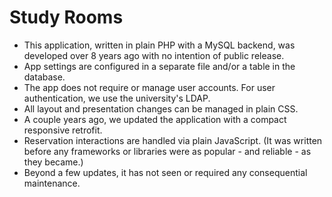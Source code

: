 # Study Rooms
- This application, written in plain PHP with a MySQL backend, was developed over 8 years ago with no intention of public release.
- App settings are configured in a separate file and/or a table in the database.
- The app does not require or manage user accounts. For user authentication, we use the university's LDAP.
- All layout and presentation changes can be managed in plain CSS.
- A couple years ago, we updated the application with a compact responsive retrofit.
- Reservation interactions are handled via plain JavaScript. (It was written before any frameworks or libraries were as popular - and reliable - as they became.)
- Beyond a few updates, it has not seen or required any consequential maintenance.
